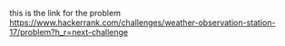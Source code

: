 this is the link for the problem 
https://www.hackerrank.com/challenges/weather-observation-station-17/problem?h_r=next-challenge